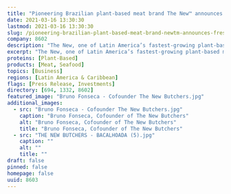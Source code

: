```yaml
---
title: "Pioneering Brazilian plant-based meat brand The New™ announces fresh backing from Lever VC and Paulo Veras, founder of Brazil’s first tech unicorn"
date: 2021-03-16 13:30:30
lastmod: 2021-03-16 13:30:30
slug: /pioneering-brazilian-plant-based-meat-brand-newtm-announces-fresh-backing-lever-vc-and
company: 8602
description: "The New, one of Latin America’s fastest-growing plant-based meat brands, announced today it has secured funding from Lever VC, a leading global investor in the alternative protein space, and Paulo Veras, Founder and CEO of 99, Brazil’s first tech unicorn. Funding will be used to complete expansion of a 1,000 square meter production facility amid heavy demand for the company’s products at national and regional retailers."
excerpt: "The New, one of Latin America’s fastest-growing plant-based meat brands, announced today it has secured funding from Lever VC, a leading global investor in the alternative protein space, and Paulo Veras, Founder and CEO of 99, Brazil’s first tech unicorn. Funding will be used to complete expansion of a 1,000 square meter production facility amid heavy demand for the company’s products at national and regional retailers."
proteins: [Plant-Based]
products: [Meat, Seafood]
topics: [Business]
regions: [Latin America & Caribbean]
flags: [Press Release, Investments]
directory: [694, 1332, 8602]
featured_image: "Bruno Fonseca - Cofounder The New Butchers.jpg"
additional_images:
  - src: "Bruno Fonseca - Cofounder The New Butchers.jpg"
    caption: "Bruno Fonseca, Cofounder of The New Butchers"
    alt: "Bruno Fonseca, Cofounder of The New Butchers"
    title: "Bruno Fonseca, Cofounder of The New Butchers"
  - src: "THE NEW BUTCHERS - BACALHOADA (5).jpg"
    caption: ""
    alt: ""
    title: ""
draft: false
pinned: false
homepage: false
uuid: 8603
---
```

